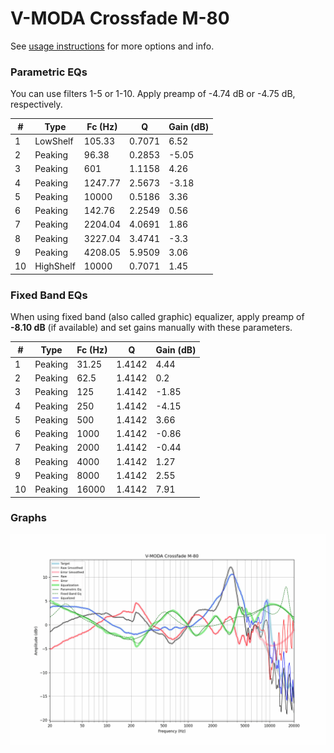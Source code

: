# V-MODA Crossfade M-80
See [usage instructions](https://github.com/jaakkopasanen/AutoEq#usage) for more options and info.

### Parametric EQs
You can use filters 1-5 or 1-10. Apply preamp of -4.74 dB or -4.75 dB, respectively.

|   # | Type      |   Fc (Hz) |      Q |   Gain (dB) |
|-----|-----------|-----------|--------|-------------|
|   1 | LowShelf  |    105.33 | 0.7071 |        6.52 |
|   2 | Peaking   |     96.38 | 0.2853 |       -5.05 |
|   3 | Peaking   |    601    | 1.1158 |        4.26 |
|   4 | Peaking   |   1247.77 | 2.5673 |       -3.18 |
|   5 | Peaking   |  10000    | 0.5186 |        3.36 |
|   6 | Peaking   |    142.76 | 2.2549 |        0.56 |
|   7 | Peaking   |   2204.04 | 4.0691 |        1.86 |
|   8 | Peaking   |   3227.04 | 3.4741 |       -3.3  |
|   9 | Peaking   |   4208.05 | 5.9509 |        3.06 |
|  10 | HighShelf |  10000    | 0.7071 |        1.45 |

### Fixed Band EQs
When using fixed band (also called graphic) equalizer, apply preamp of **-8.10 dB** (if available) and set gains manually with these parameters.

|   # | Type    |   Fc (Hz) |      Q |   Gain (dB) |
|-----|---------|-----------|--------|-------------|
|   1 | Peaking |     31.25 | 1.4142 |        4.44 |
|   2 | Peaking |     62.5  | 1.4142 |        0.2  |
|   3 | Peaking |    125    | 1.4142 |       -1.85 |
|   4 | Peaking |    250    | 1.4142 |       -4.15 |
|   5 | Peaking |    500    | 1.4142 |        3.66 |
|   6 | Peaking |   1000    | 1.4142 |       -0.86 |
|   7 | Peaking |   2000    | 1.4142 |       -0.44 |
|   8 | Peaking |   4000    | 1.4142 |        1.27 |
|   9 | Peaking |   8000    | 1.4142 |        2.55 |
|  10 | Peaking |  16000    | 1.4142 |        7.91 |

### Graphs
![](./V-MODA%20Crossfade%20M-80.png)
